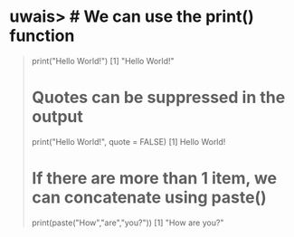 # uwais> # We can use the print() function
> print("Hello World!")
[1] "Hello World!"
> # Quotes can be suppressed in the output
> print("Hello World!", quote = FALSE)
[1] Hello World!
> # If there are more than 1 item, we can concatenate using paste()
> print(paste("How","are","you?"))
[1] "How are you?"
